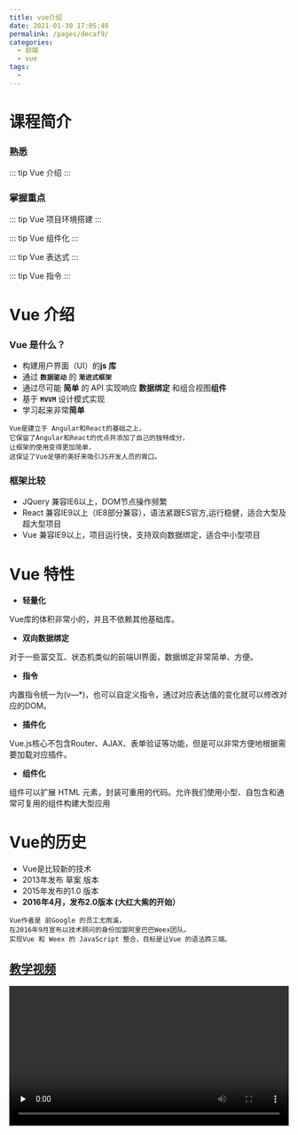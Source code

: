 ```yaml
---
title: vue介绍
date: 2021-01-30 17:05:40
permalink: /pages/decaf9/
categories:
  - 前端
  - vue
tags:
  -
---
```


# 课程简介

### 熟悉

::: tip Vue 介绍
:::

### 掌握重点

::: tip Vue 项目环境搭建
:::

::: tip Vue 组件化
:::

::: tip Vue 表达式
:::

::: tip Vue 指令
:::

# Vue 介绍

### Vue 是什么？

- 构建用户界面（UI）的**js 库**
- 通过 **`数据驱动`** 的 **`渐进式框架`**
- 通过尽可能 **简单** 的 API 实现响应 **数据绑定** 和组合视图**组件**
- 基于 **`MVVM`** 设计模式实现
- 学习起来非常**简单**

```text
Vue是建立于 Angular和React的基础之上，
它保留了Angular和React的优点并添加了自己的独特成分，
让框架的使用变得更加简单，
这保证了Vue足够的美好来吸引JS开发人员的胃口。
```

### 框架比较

* JQuery 兼容IE6以上，DOM节点操作频繁
* React 兼容IE9以上（IE8部分兼容），语法紧跟ES官方,运行稳健，适合大型及超大型项目
* Vue 兼容IE9以上，项目运行快，支持双向数据绑定，适合中小型项目


# Vue 特性

- **轻量化**

Vue库的体积非常小的，并且不依赖其他基础库。

- **双向数据绑定**

对于一些富交互、状态机类似的前端UI界面，数据绑定非常简单、方便。

- **指令**

内置指令统一为(v—*)，也可以自定义指令，通过对应表达值的变化就可以修改对应的DOM。
- **插件化**

Vue.js核心不包含Router、AJAX、表单验证等功能，但是可以非常方便地根据需要加载对应插件。

- **组件化** 

组件可以扩展 HTML 元素，封装可重用的代码。允许我们使用小型、自包含和通常可复用的组件构建大型应用

# Vue的历史
* Vue是比较新的技术
* 2013年发布 草案 版本
* 2015年发布的1.0 版本
* **2016年4月，发布2.0版本 (大红大紫的开始）**

```
Vue作者是 前Google 的员工尤雨溪，
在2016年9月宣布以技术顾问的身份加盟阿里巴巴Weex团队。
实现Vue 和 Weex 的 JavaScript 整合，目标是让Vue 的语法跨三端。
```

## [教学视频](http://file.gotang.cn/video/vue01.mp4)

<video id="video" controls="" preload="none" style="width:100%">
    <source id="mp4" src="http://file.gotang.cn/video/vue01.mp4">
</video>

